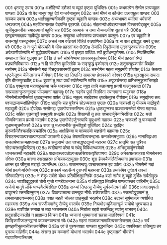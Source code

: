 001	धृतराष्ट्र उवाच
001a	अक्षौहिण्यो दशैकां च व्यूढां दृष्ट्वा युधिष्ठिरः
001c	कथमल्पेन सैन्येन प्रत्यव्यूहत पाण्डवः
002a	यो वेद मानुषं व्यूहं दैवं गान्धर्वमासुरम्
002c	कथं भीष्मं स कौन्तेयः प्रत्यव्यूहत पाण्डवः
003	सञ्जय उवाच
003a	धार्तराष्ट्राण्यनीकानि दृष्ट्वा व्यूढानि पाण्डवः
003c	अभ्यभाषत धर्मात्मा धर्मराजो धनञ्जयम्
004a	महर्षेर्वचनात्तात वेदयन्ति बृहस्पतेः
004c	संहतान्योधयेदल्पान्कामं विस्तारयेद्बहून्
005a	सूचीमुखमनीकं स्यादल्पानां बहुभिः सह
005c	अस्माकं च तथा सैन्यमल्पीयः सुतरां परैः
006a	एतद्वचनमाज्ञाय महर्षेर्व्यूह पाण्डव
006c	तच्छ्रुत्वा धर्मराजस्य प्रत्यभाषत फल्गुणः
007a	एष व्यूहामि ते राजन्व्यूहं परमदुर्जयम्
007c	अचलं नाम वज्राख्यं विहितं वज्रपाणिना
008a	यः स वात इवोद्धूतः समरे दुःसहः परैः
008c	स नः पुरो योत्स्यति वै भीमः प्रहरतां वरः
009a	तेजांसि रिपुसैन्यानां मृद्नन्पुरुषसत्तमः
009c	अग्रेऽग्रणीर्यास्यति नो युद्धोपायविचक्षणः
010a	यं दृष्ट्वा पार्थिवाः सर्वे दुर्योधनपुरोगमाः
010c	निवर्तिष्यन्ति सम्भ्रान्ताः सिंहं क्षुद्रमृगा इव
011a	तं सर्वे संश्रयिष्यामः प्राकारमकुतोभयम्
011c	भीमं प्रहरतां श्रेष्ठं वज्रपाणिमिवामराः
012a	न हि सोऽस्ति पुमाँल्लोके यः सङ्क्रुद्धं वृकोदरम्
012c	द्रष्टुमत्युग्रकर्माणं विषहेत नरर्षभम्
013a	भीमसेनो गदां बिभ्रद्वज्रसारमयीं दृढाम्
013c	चरन्वेगेन महता समुद्रमपि शोषयेत्
014a	केकया धृष्टकेतुश्च चेकितानश्च वीर्यवान्
014c	एत तिष्ठन्ति सामात्याः प्रेक्षकास्ते नरेश्वर
015a	धृतराष्ट्रस्य दायादा इति बीभत्सुरब्रवीत्
015c	ब्रुवाणं तु तथा पार्थं सर्वसैन्यानि मारिष
015e	अपूजयंस्तदा वाग्भिरनुकूलाभिराहवे
016a	एवमुक्त्वा महाबाहुस्तथा चक्रे धनञ्जयः
016c	व्यूह्य तानि बलान्याशु प्रययौ फल्गुनस्तदा
017a	सम्प्रयातान्कुरून्दृष्ट्वा पाण्डवानां महाचमूः
017c	गङ्गेव पूर्णा स्तिमिता स्यन्दमाना व्यदृश्यत
018a	भीमसेनोऽग्रणीस्तेषां धृष्टद्युम्नश्च पार्षतः
018c	नकुलः सहदेवश्च धृष्टकेतुश्च वीर्यवान्
019a	समुद्योज्य ततः पश्चाद्राजाप्यक्षौहिणीवृतः
019c	भ्रातृभिः सह पुत्रैश्च सोऽभ्यरक्षत पृष्ठतः
020a	चक्ररक्षौ तु भीमस्य माद्रीपुत्रौ महाद्युती
020c	द्रौपदेयाः ससौभद्राः पृष्ठगोपास्तरस्विनः
021a	धृष्टद्युम्नश्च पाञ्चाल्यस्तेषां गोप्ता महारथः
021c	सहितः पृतनाशूरै रथमुख्यैः प्रभद्रकैः
022a	शिखण्डी तु ततः पश्चादर्जुनेनाभिरक्षितः
022c	यत्तो भीष्मविनाशाय प्रययौ भरतर्षभ
023a	पृष्ठगोपोऽर्जुनस्यापि युयुधानो महारथः
023c	चक्ररक्षौ तु पाञ्चाल्यौ युधामन्यूत्तमौजसौ
024a	राजा तु मध्यमानीके कुन्तीपुत्रो युधिष्ठिरः
024c	बृहद्भिः कुञ्जरैर्मत्तैश्चलद्भिरचलैरिव
025a	अक्षौहिण्या च पाञ्चाल्यो यज्ञसेनो महामनाः
025c	विराटमन्वयात्पश्चात्पाण्डवार्थे पराक्रमी
026a	तेषामादित्यचन्द्राभाः कनकोत्तमभूषणाः
026c	नानाचिह्नधरा राजन्रथेष्वासन्महाध्वजाः
027a	समुत्सर्प्य ततः पश्चाद्धृष्टद्युम्नो महारथः
027c	भ्रातृभिः सह पुत्रैश्च सोऽभ्यरक्षद्युधिष्ठिरम्
028a	त्वदीयानां परेषां च रथेषु विविधान्ध्वजान्
028c	अभिभूयार्जुनस्यैको ध्वजस्तस्थौ महाकपिः
029a	पादातास्त्वग्रतोऽगच्छन्नसिशक्त्यृष्टिपाणयः
029c	अनेकशतसाहस्रा भीमसेनस्य रक्षिणः
030a	वारणा दशसाहस्राः प्रभिन्नकरटामुखाः
030c	शूरा हेममयैर्जालैर्दीप्यमाना इवाचलाः
031a	क्षरन्त इव जीमूता मदार्द्राः पद्मगन्धिनः
031c	राजानमन्वयुः पश्चाच्चलन्त इव पर्वताः
032a	भीमसेनो गदां भीमां प्रकर्षन्परिघोपमाम्
032c	प्रचकर्ष महत्सैन्यं दुराधर्षो महामनाः
033a	तमर्कमिव दुष्प्रेक्ष्यं तपन्तं रश्मिमालिनम्
033c	न शेकुः सर्वतो योधाः प्रतिवीक्षितुमन्तिके
034a	वज्रो नामैष तु व्यूहो दुर्भिदः सर्वतोमुखः
034c	चापविद्युद्ध्वजो घोरो गुप्तो गाण्डीवधन्वना
035a	यं प्रतिव्यूह्य तिष्ठन्ति पाण्डवास्तव वाहिनीम्
035c	अजेयो मानुषे लोके पाण्डवैरभिरक्षितः
036a	सन्ध्यां तिष्ठत्सु सैन्येषु सूर्यस्योदयनं प्रति
036c	प्रावात्सपृषतो वायुरनभ्रे स्तनयित्नुमान्
037a	विष्वग्वाताश्च वान्त्युग्रा नीचैः शर्करकर्षिणः
037c	रजश्चोद्धूयमानं तु तमसाच्छादयज्जगत्
038a	पपात महती चोल्का प्राङ्मुखी भरतर्षभ
038c	उद्यन्तं सूर्यमाहत्य व्यशीर्यत महास्वना
039a	अथ सज्जीयमानेषु सैन्येषु भरतर्षभ
039c	निष्प्रभोऽभ्युदियात्सूर्यः सघोषो भूश्चचाल ह
039e	व्यशीर्यत सनादा च तदा भरतसत्तम
040a	निर्घाता बहवो राजन्दिक्षु सर्वासु चाभवन्
040c	प्रादुरासीद्रजस्तीव्रं न प्राज्ञायत किंचन
041a	ध्वजानां धूयमानानां सहसा मातरिश्वना
041c	किङ्किणीजालनद्धानां काञ्चनस्रग्वतां रवैः
042a	महतां सपताकानामादित्यसमतेजसाम्
042c	सर्वं झणझणीभूतमासीत्तालवनेष्विव
043a	एवं ते पुरुषव्याघ्राः पाण्डवा युद्धनन्दिनः
043c	व्यवस्थिताः प्रतिव्यूह्य तव पुत्रस्य वाहिनीम्
044a	स्रंसन्त इव मज्जानो योधानां भरतर्षभ
044c	दृष्ट्वाग्रतो भीमसेनं गदापाणिमवस्थितम्
